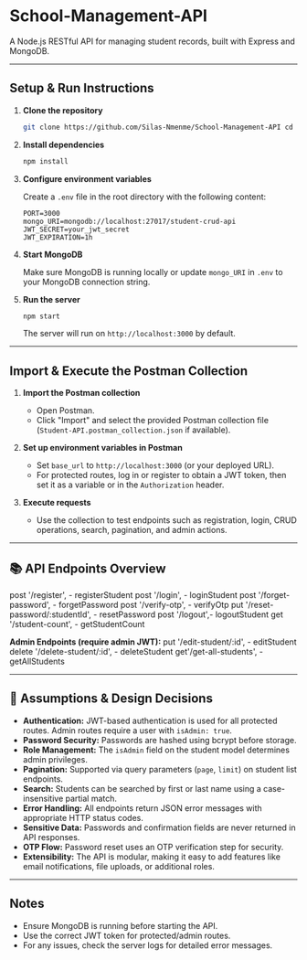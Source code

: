 # School-Management-API

A Node.js RESTful API for managing student records, built with Express and MongoDB.

---

## Setup & Run Instructions

1. **Clone the repository**
   ```bash
   git clone https://github.com/Silas-Nmenme/School-Management-API cd student-crud-api
   ```

2. **Install dependencies**
   ```bash
   npm install
   ```

3. **Configure environment variables**

   Create a `.env` file in the root directory with the following content:
   ```
   PORT=3000
   mongo_URI=mongodb://localhost:27017/student-crud-api
   JWT_SECRET=your_jwt_secret
   JWT_EXPIRATION=1h
   ```

4. **Start MongoDB**

   Make sure MongoDB is running locally or update `mongo_URI` in `.env` to your MongoDB connection string.

5. **Run the server**
   ```bash
   npm start
   ```
   The server will run on `http://localhost:3000` by default.

---

## Import & Execute the Postman Collection

1. **Import the Postman collection**
   - Open Postman.
   - Click "Import" and select the provided Postman collection file (`Student-API.postman_collection.json` if available).

2. **Set up environment variables in Postman**
   - Set `base_url` to `http://localhost:3000` (or your deployed URL).
   - For protected routes, log in or register to obtain a JWT token, then set it as a variable or in the `Authorization` header.

3. **Execute requests**
   - Use the collection to test endpoints such as registration, login, CRUD operations, search, pagination, and admin actions.

---

## 📚 API Endpoints Overview

post '/register', - registerStudent
post '/login', - loginStudent
post '/forget-password', - forgetPassword
post '/verify-otp', - verifyOtp
put '/reset-password/:studentId', - resetPassword
post '/logout',- logoutStudent
get '/student-count', - getStudentCount


**Admin Endpoints (require admin JWT):**
put '/edit-student/:id', - editStudent
delete '/delete-student/:id', - deleteStudent
get'/get-all-students', - getAllStudents

---

## 📝 Assumptions & Design Decisions

- **Authentication:** JWT-based authentication is used for all protected routes. Admin routes require a user with `isAdmin: true`.
- **Password Security:** Passwords are hashed using bcrypt before storage.
- **Role Management:** The `isAdmin` field on the student model determines admin privileges.
- **Pagination:** Supported via query parameters (`page`, `limit`) on student list endpoints.
- **Search:** Students can be searched by first or last name using a case-insensitive partial match.
- **Error Handling:** All endpoints return JSON error messages with appropriate HTTP status codes.
- **Sensitive Data:** Passwords and confirmation fields are never returned in API responses.
- **OTP Flow:** Password reset uses an OTP verification step for security.
- **Extensibility:** The API is modular, making it easy to add features like email notifications, file uploads, or additional roles.

---

## Notes

- Ensure MongoDB is running before starting the API.
- Use the correct JWT token for protected/admin routes.
- For any issues, check the server logs for detailed error messages.
